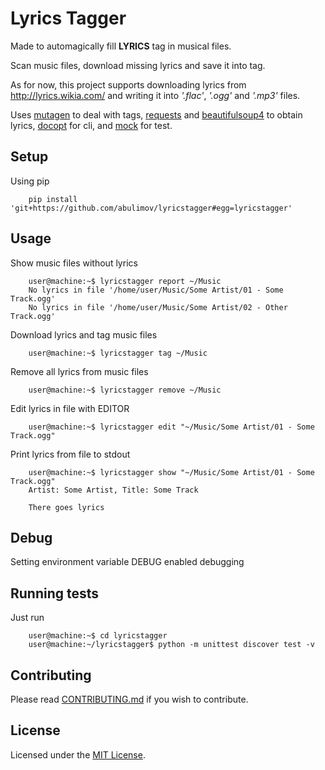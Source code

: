 # Lyrics Tagger

Made to automagically fill **LYRICS** tag in musical files.

Scan music files, download missing lyrics and save it into tag.

As for now, this project supports downloading lyrics from
http://lyrics.wikia.com/ and writing it into
*'.flac'*, *'.ogg'* and *'.mp3'* files.

Uses [mutagen](https://pypi.python.org/pypi/mutagen) to deal with tags,
[requests](https://pypi.python.org/pypi/requests) and
[beautifulsoup4](https://pypi.python.org/pypi/beautifulsoup4) to obtain lyrics,
[docopt](https://pypi.python.org/pypi/docopt) for cli,
and [mock](https://pypi.python.org/pypi/mock) for test.

## Setup

Using pip

        pip install 'git+https://github.com/abulimov/lyricstagger#egg=lyricstagger'

## Usage

Show music files without lyrics

        user@machine:~$ lyricstagger report ~/Music
        No lyrics in file '/home/user/Music/Some Artist/01 - Some Track.ogg'
        No lyrics in file '/home/user/Music/Some Artist/02 - Other Track.ogg'

Download lyrics and tag music files

        user@machine:~$ lyricstagger tag ~/Music

Remove all lyrics from music files

        user@machine:~$ lyricstagger remove ~/Music

Edit lyrics in file with EDITOR

        user@machine:~$ lyricstagger edit "~/Music/Some Artist/01 - Some Track.ogg"

Print lyrics from file to stdout

        user@machine:~$ lyricstagger show "~/Music/Some Artist/01 - Some Track.ogg"
        Artist: Some Artist, Title: Some Track

        There goes lyrics

## Debug

Setting environment variable DEBUG enabled debugging

## Running tests

Just run

        user@machine:~$ cd lyricstagger
        user@machine:~/lyricstagger$ python -m unittest discover test -v

## Contributing

Please read [CONTRIBUTING.md](https://github.com/abulimov/lyricstagger/blob/master/CONTRIBUTING.md) if you wish to contribute.

## License

Licensed under the [MIT License](http://opensource.org/licenses/MIT).
